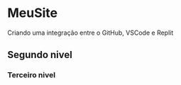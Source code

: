 # MeuSite
Criando uma integração entre o GitHub, VSCode e Replit
## Segundo nivel
### Terceiro nivel
